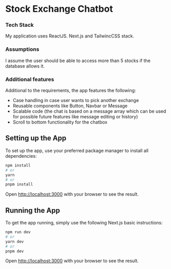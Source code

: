 # Stock Exchange Chatbot

### Tech Stack

My application uses ReactJS. Next.js and TailwincCSS stack.

### Assumptions

I assume the user should be able to access more than 5 stocks if the database allows it.

### Additional features

Additional to the requirements, the app features the following:
- Case handling in case user wants to pick another exchange
- Reusable components like Button, Navbar or Message
- Scalable code (the chat is based on a message array which can be used for possible future features like message editing or history)
- Scroll to bottom functionality for the chatbox

## Setting up the App

To set up the app, use your preferred package manager to install all dependencies:

```bash
npm install
# or
yarn
# or
pnpm install
```

Open [http://localhost:3000](http://localhost:3000) with your browser to see the result.
 

## Running the App

To get the app running, simply use the following Next.js basic instructions:

```bash
npm run dev
# or
yarn dev
# or
pnpm dev 
```

Open [http://localhost:3000](http://localhost:3000) with your browser to see the result.
